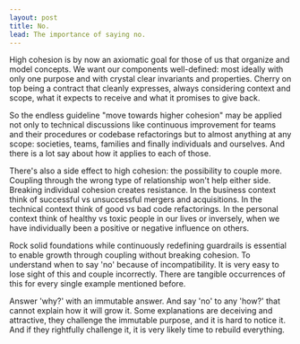 ```yaml
---
layout: post
title: No.
lead: The importance of saying no.
---
```


High cohesion is by now an axiomatic goal for those of us that organize and model concepts. We want our components 
well-defined: most ideally with only one purpose and with crystal clear invariants and properties. Cherry on top being a contract 
that cleanly expresses, always considering context and scope, what it expects to receive and what it promises to give back.

So the endless guideline "move towards higher cohesion" may be applied not only to technical discussions like continuous 
improvement for teams and their procedures or codebase refactorings but to almost anything at any scope: societies, teams, families
and finally individuals and ourselves. And there is a lot say about how it applies to each of those.

There's also a side effect to high cohesion: the possibility to couple more. Coupling through the wrong type of
relationship won't help either side. Breaking individual cohesion creates resistance. In the business context
think of successful vs unsuccessful mergers and acquisitions. In the technical context think of good vs bad code refactorings. In the personal 
context think of healthy vs toxic people in our lives or inversely, when we have individually been a positive or 
negative influence on others.

Rock solid foundations while continuously redefining guardrails is essential to enable growth through coupling without breaking cohesion. To understand when 
to say 'no' because of incompatibility. It is very easy to lose sight of this and couple incorrectly. There are tangible occurrences of this
for every single example mentioned before.

Answer 'why?' with an immutable answer. And say 'no' to any 'how?' that cannot explain how it will grow it. Some explanations are
deceiving and attractive, they challenge the immutable purpose, and it is hard to notice it. And if they rightfully challenge it, it is very likely time to rebuild everything.